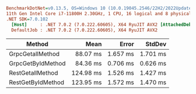 ``` ini

BenchmarkDotNet=v0.13.5, OS=Windows 10 (10.0.19045.2546/22H2/2022Update)
11th Gen Intel Core i7-11800H 2.30GHz, 1 CPU, 16 logical and 8 physical cores
.NET SDK=7.0.102
  [Host]     : .NET 7.0.2 (7.0.222.60605), X64 RyuJIT AVX2 [AttachedDebugger]
  DefaultJob : .NET 7.0.2 (7.0.222.60605), X64 RyuJIT AVX2


```
|            Method |      Mean |    Error |   StdDev |
|------------------ |----------:|---------:|---------:|
|  GrpcGetallMethod |  88.07 ms | 1.657 ms | 1.701 ms |
| GrpcGetByIdMethod |  84.36 ms | 0.706 ms | 0.626 ms |
|  RestGetallMethod | 124.98 ms | 1.526 ms | 1.427 ms |
| RestGetByIdMethod | 123.95 ms | 1.572 ms | 1.470 ms |
